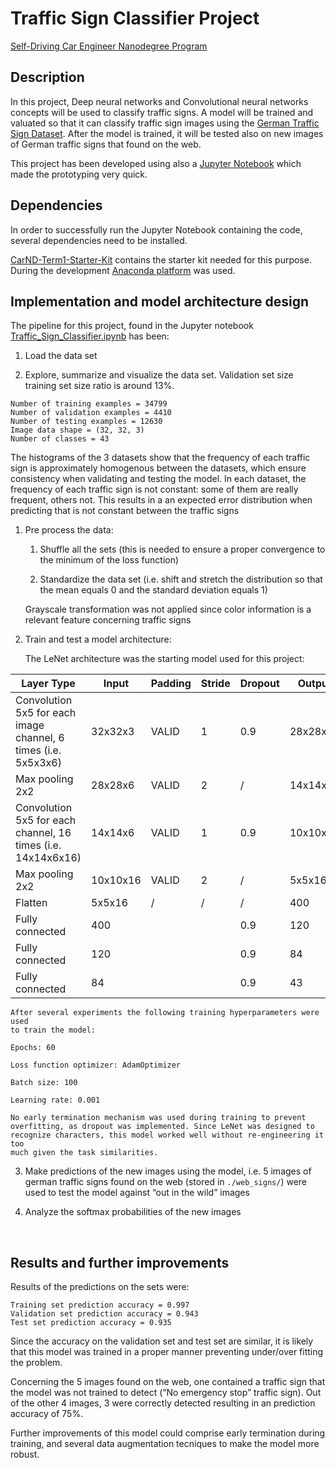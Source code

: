 **Traffic Sign Classifier Project​**
===================================

[Self-Driving Car Engineer Nanodegree Program](http://www.udacity.com/drive)

Description
-----------

In this project, Deep neural networks and Convolutional neural networks concepts
will be used to classify traffic signs. A model will be trained and valuated so
that it can classify traffic sign images using the [German Traffic Sign
Dataset](http://benchmark.ini.rub.de/?section=gtsrb&subsection=dataset). After
the model is trained, it will be tested also on new images of German traffic
signs that found on the web.

This project has been developed using also a [Jupyter
Notebook](https://jupyter.org/) which made the prototyping very quick.

Dependencies
------------

In order to successfully run the Jupyter Notebook containing the code, several
dependencies need to be installed.

[CarND-Term1-Starter-Kit](https://github.com/udacity/CarND-Term1-Starter-Kit)
contains the starter kit needed for this purpose. During the development
[Anaconda platform](https://www.anaconda.com/) was used.

Implementation and model architecture design 
---------------------------------------------

The pipeline for this project, found in the Jupyter notebook
[Traffic_Sign_Classifier.ipynb](Traffic_Sign_Classifier.ipynb) has been:

1.  Load the data set

2.  Explore, summarize and visualize the data set. Validation set size training
    set size ratio is around 13%.

~~~~~~~~~~~~~~~~~~~~~~~~~~~~~~~~~~~~~~~~~~~~~~~~~~~~~~~~~~~~~~~~~~~~~~~~~~~~~~~~
Number of training examples = 34799
Number of validation examples = 4410
Number of testing examples = 12630
Image data shape = (32, 32, 3)
Number of classes = 43
~~~~~~~~~~~~~~~~~~~~~~~~~~~~~~~~~~~~~~~~~~~~~~~~~~~~~~~~~~~~~~~~~~~~~~~~~~~~~~~~

The histograms of the 3 datasets show that the frequency of each traffic sign is
approximately homogenous between the datasets, which ensure consistency when
validating and testing the model. In each dataset, the frequency of each traffic
sign is not constant: some of them are really frequent, others not. This results
in a an expected error distribution when predicting that is not constant between
the traffic signs

1.  Pre process the data:

    1.  Shuffle all the sets (this is needed to ensure a proper convergence to
        the minimum of the loss function)

    2.  Standardize the data set (i.e. shift and stretch the distribution so
        that the mean equals 0 and the standard deviation equals 1)

    Grayscale transformation was not applied since color information is a
    relevant feature concerning traffic signs

2.  Train and test a model architecture:

    The LeNet architecture was the starting model used for this project:

| Layer Type                                                      | Input    | Padding | Stride | Dropout | Output   |
|-----------------------------------------------------------------|----------|---------|--------|---------|----------|
| Convolution 5x5 for each image channel, 6 times (i.e. 5x5x3x6)  | 32x32x3  | VALID   | 1      | 0.9     | 28x28x6  |
| Max pooling 2x2                                                 | 28x28x6  | VALID   | 2      | /       | 14x14x6  |
| Convolution 5x5 for each channel, 16 times (i.e. 14x14x6x16)    | 14x14x6  | VALID   | 1      | 0.9     | 10x10x16 |
| Max pooling 2x2                                                 | 10x10x16 | VALID   | 2      | /       | 5x5x16   |
| Flatten                                                         | 5x5x16   | /       | /      | /       | 400      |
| Fully connected                                                 | 400      |         |        | 0.9     | 120      |
| Fully connected                                                 | 120      |         |        | 0.9     | 84       |
| Fully connected                                                 | 84       |         |        | 0.9     | 43       |

    After several experiments the following training hyperparameters were used
    to train the model:

    Epochs: 60

    Loss function optimizer: AdamOptimizer

    Batch size: 100

    Learning rate: 0.001

    No early termination mechanism was used during training to prevent
    overfitting, as dropout was implemented. Since LeNet was designed to
    recognize characters, this model worked well without re-engineering it too
    much given the task similarities.

3.  Make predictions of the new images using the model, i.e. 5 images of german
    traffic signs found on the web (stored in `./web_signs/`) were used to test
    the model against “out in the wild” images

4.  Analyze the softmax probabilities of the new images

 

Results and further improvements
--------------------------------

Results of the predictions on the sets were:

~~~~~~~~~~~~~~~~~~~~~~~~~~~~~~~~~~~~~~~~~~~~~~~~~~~~~~~~~~~~~~~~~~~~~~~~~~~~~~~~
Training set prediction accuracy = 0.997
Validation set prediction accuracy = 0.943
Test set prediction accuracy = 0.935
~~~~~~~~~~~~~~~~~~~~~~~~~~~~~~~~~~~~~~~~~~~~~~~~~~~~~~~~~~~~~~~~~~~~~~~~~~~~~~~~

Since the accuracy on the validation set and test set are similar, it is likely
that this model was trained in a proper manner preventing under/over fitting the
problem.

Concerning the 5 images found on the web, one contained a traffic sign that the
model was not trained to detect (“No emergency stop” traffic sign). Out of the
other 4 images, 3 were correctly detected resulting in an prediction accuracy of
75%.

Further improvements of this model could comprise early termination during
training, and several data augmentation tecniques to make the model more robust.

